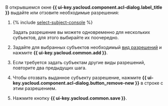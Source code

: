 В открывшемся окне **{{ ui-key.yacloud.component.acl-dialog.label_title }}** выдайте или отзовите необходимые разрешения:

1. {% include [select-subject-console](./select-subject-console.md) %}

    Задать разрешение вы можете одновременно для нескольких субъектов, для этого выбирайте их поочередно.

1. Задайте для выбранных субъектов необходимый [вид разрешений](../../storage/concepts/acl.md#permissions-types) и нажмите **{{ ui-key.yacloud.common.add }}**.

1. Если требуется задать субъектам другие виды разрешений, повторите два предыдущих шага.

1. Чтобы отозвать выданное субъекту разрешение, нажмите **{{ ui-key.yacloud.component.acl-dialog.button_remove-new }}** в строке с этим разрешением.

1. Нажмите кнопку **{{ ui-key.yacloud.common.save }}**.